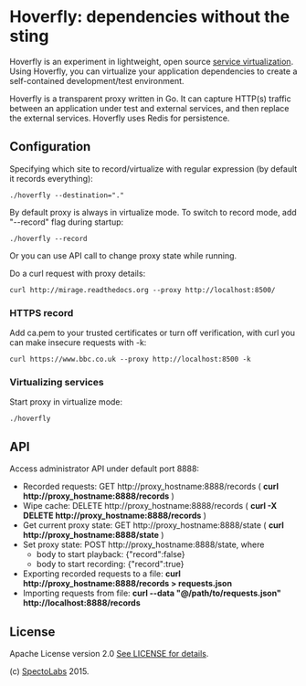 # Hoverfly: dependencies without the sting

Hoverfly is an experiment in lightweight, open source [service virtualization](https://en.wikipedia.org/wiki/Service_virtualization). Using Hoverfly, you can virtualize your application dependencies to create a self-contained development/test environment. 

Hoverfly is a transparent proxy written in Go. It can capture HTTP(s) traffic between an application under test and external services, and then replace the external services. Hoverfly uses Redis for persistence.


## Configuration

Specifying which site to record/virtualize with regular expression (by default it records everything):

    ./hoverfly --destination="."

By default proxy is always in virtualize mode. To switch to record mode, add "--record" flag during startup:

    ./hoverfly --record

Or you can use API call to change proxy state while running.


Do a curl request with proxy details: 

    curl http://mirage.readthedocs.org --proxy http://localhost:8500/

### HTTPS record

Add ca.pem to your trusted certificates or turn off verification, with curl you can make insecure requests with -k: 

    curl https://www.bbc.co.uk --proxy http://localhost:8500 -k

### Virtualizing services

Start proxy in virtualize mode:

    ./hoverfly

## API

Access administrator API under default port 8888:

* Recorded requests: GET http://proxy_hostname:8888/records ( __curl http://proxy_hostname:8888/records__ )
* Wipe cache: DELETE http://proxy_hostname:8888/records ( __curl -X DELETE http://proxy_hostname:8888/records__ ) 
* Get current proxy state: GET http://proxy_hostname:8888/state ( __curl http://proxy_hostname:8888/state__ )
* Set proxy state: POST http://proxy_hostname:8888/state, where
   + body to start playback: {"record":false}
   + body to start recording: {"record":true}
* Exporting recorded requests to a file: __curl http://proxy_hostname:8888/records > requests.json__
* Importing requests from file: __curl --data "@/path/to/requests.json" http://localhost:8888/records__
 
## License

Apache License version 2.0 [See LICENSE for details](https://github.com/SpectoLabs/hoverfly/blob/master/LICENSE).

(c) [SpectoLabs](https://specto.io) 2015.
